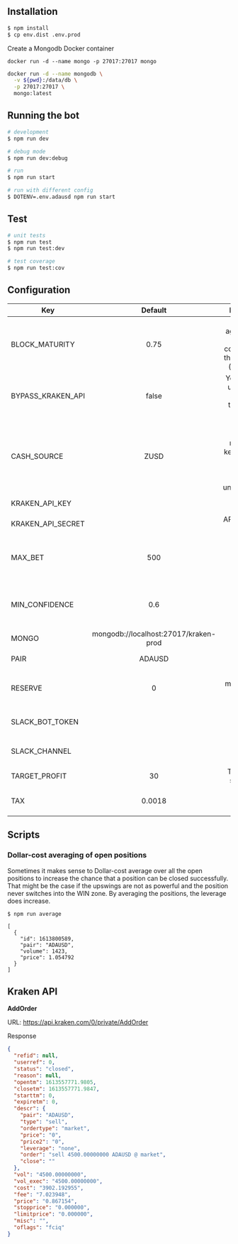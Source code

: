 
## Installation

```bash
$ npm install
$ cp env.dist .env.prod
```

Create a Mongodb Docker container
```
docker run -d --name mongo -p 27017:27017 mongo
```

```bash
docker run -d --name mongodb \
  -v ${pwd}:/data/db \
  -p 27017:27017 \
  mongo:latest
```

## Running the bot

```bash
# development
$ npm run dev

# debug mode
$ npm run dev:debug

# run
$ npm run start

# run with different config
$ DOTENV=.env.adausd npm run start
```

## Test

```bash
# unit tests
$ npm run test
$ npm run test:dev

# test coverage
$ npm run test:cov
```

## Configuration

| Key | Default | Description  |
| ------------- |:-------------:| -----:|
| BLOCK_MATURITY | 0.75 | The relative age in % of a block to be considered in the indicators (e.g. MACD) |
| BYPASS_KRAKEN_API | false | You will f*** up. Might be a good idea to have a kill switch |
| CASH_SOURCE | ZUSD | Source of funds to monitor and keep reserve. Doesn't match the pair unfortunately. |
| KRAKEN_API_KEY || API Key for Kraken |
| KRAKEN_API_SECRET || API Secret for Kraken |
| MAX_BET | 500 | How much are you willing to loose **each** bet? |
| MIN_CONFIDENCE | 0.6 | Minimum confidence before a Signal is triggered |
| MONGO | mongodb://localhost:27017/kraken-prod | URI for MongoDB |
| PAIR | ADAUSD | Coind to watch |
| RESERVE | 0 | Amount of money which will not be touched |
| SLACK_BOT_TOKEN || Slack Bot Token for Oauth |
| SLACK_CHANNEL || Slack Channel ID for updates |
| TARGET_PROFIT | 30 | Threshold to sell position |
| TAX | 0.0018 | Tax in % defined by Kraken |

## Scripts

### Dollar-cost averaging of open positions

Sometimes it makes sense to Dollar-cost average over all the open positions to increase the chance that a position can be closed successfully. That might be the case if the upswings are not as powerful and the position never switches into the WIN zone. By averaging the positions, the leverage does increase.

```
$ npm run average

[
  {
    "id": 1613800589,
    "pair": "ADAUSD",
    "volume": 1423,
    "price": 1.054792
  }
]
```


## Kraken API

**AddOrder**

URL: https://api.kraken.com/0/private/AddOrder

Response

```json
{
  "refid": null,
  "userref": 0,
  "status": "closed",
  "reason": null,
  "opentm": 1613557771.9805,
  "closetm": 1613557771.9847,
  "starttm": 0,
  "expiretm": 0,
  "descr": {
    "pair": "ADAUSD",
    "type": "sell",
    "ordertype": "market",
    "price": "0",
    "price2": "0",
    "leverage": "none",
    "order": "sell 4500.00000000 ADAUSD @ market",
    "close": ""
  },
  "vol": "4500.00000000",
  "vol_exec": "4500.00000000",
  "cost": "3902.192955",
  "fee": "7.023948",
  "price": "0.867154",
  "stopprice": "0.000000",
  "limitprice": "0.000000",
  "misc": "",
  "oflags": "fciq"
}
```
